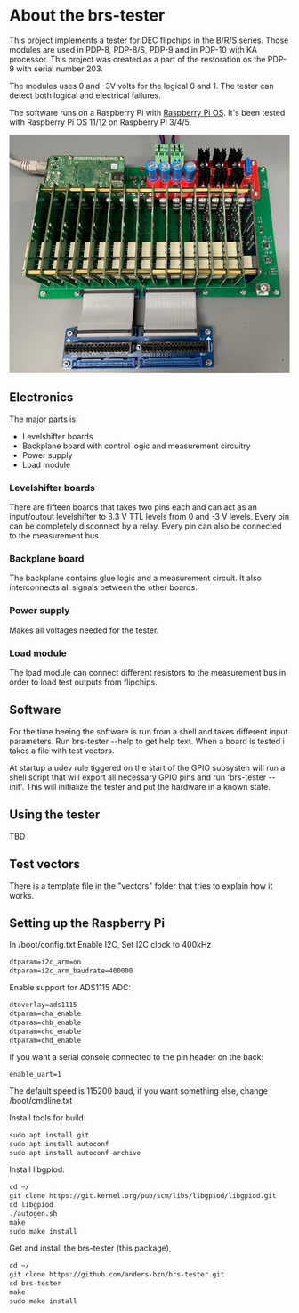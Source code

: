 # About the brs-tester

This project implements a tester for DEC flipchips in the B/R/S series.
Those modules are used in PDP-8, PDP-8/S, PDP-9 and in PDP-10 with KA processor.
This project was created as a part of the restoration os the PDP-9 with
serial number 203.

The modules uses 0 and -3V volts for the logical 0 and 1. The tester can detect both logical and electrical failures.

The software runs on a Raspberry Pi with [Raspberry Pi OS](https://www.raspberrypi.com/software/). It's been tested with Raspberry Pi OS 11/12 on Raspberry Pi 3/4/5.

![BRS-tester](photo/brs-tester.jpg)

## Electronics
The major parts is:

- Levelshifter boards
- Backplane board with control logic and measurement circuitry
- Power supply
- Load module

### Levelshifter boards
There are fifteen boards that takes two pins each and can act as an input/outout levelshifter to 3.3 V TTL levels from 0 and -3 V levels. Every pin can be completely disconnect by a relay. Every pin can also be connected to the measurement bus.
### Backplane board
The backplane contains glue logic and a measurement circuit. It also interconnects all signals between the other boards.
### Power supply
Makes all voltages needed for the tester.
### Load module
The load module can connect different resistors to the measurement bus in order to load test outputs from flipchips.
## Software
For the time beeing the software is run from a shell and takes different
input parameters. Run  brs-tester --help to get help text. When a board is
tested i takes a file with test vectors.

At startup a udev rule tiggered on the start of the GPIO subsysten will run
a shell script that will export all necessary GPIO pins and run
'brs-tester --init'. This will initialize the tester and put the hardware
in a known state.

## Using the tester
TBD

## Test vectors
There is a template file in the "vectors" folder that tries to explain how it works.

## Setting up the Raspberry Pi
In /boot/config.txt
Enable I2C, Set I2C clock to 400kHz

```
dtparam=i2c_arm=on
dtparam=i2c_arm_baudrate=400000
```

Enable support for ADS1115 ADC:

```
dtoverlay=ads1115
dtparam=cha_enable
dtparam=chb_enable
dtparam=chc_enable
dtparam=chd_enable
```

If you want a serial console connected to the pin header on the back:

```
enable_uart=1
```

The default speed is 115200 baud, if you want something else, change /boot/cmdline.txt

Install tools for build:

```
sudo apt install git
sudo apt install autoconf
sudo apt install autoconf-archive
```

Install libgpiod:

```
cd ~/
git clone https://git.kernel.org/pub/scm/libs/libgpiod/libgpiod.git
cd libgpiod
./autogen.sh
make
sudo make install
```

Get and install the brs-tester (this package),

```
cd ~/
git clone https://github.com/anders-bzn/brs-tester.git
cd brs-tester
make
sudo make install
```
